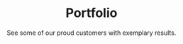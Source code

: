 ---
title: Portfolio
heading: Our Work
subtitle: See some of our proud customers with exemplary results.
description:
---